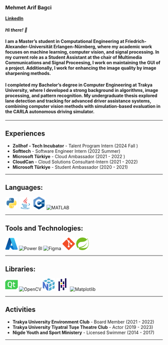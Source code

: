 ### Mehmet Arif Bagci
[**LinkedIn**](https://www.linkedin.com/in/mehmetarifbagci/) 
#### *Hi there! 👋*  
#### I am a Master’s student in Computational Engineering at Friedrich-Alexander-Universität Erlangen-Nürnberg, where my academic work focuses on machine learning, computer vision, and signal processing. In my current role as a Student Assistant at the chair of Multimedia Communications and Signal Proceesing, I work on maintaining the GUI of a project. Additionally, I work for enhancing the image quality by image sharpening methods. 

#### I completed my Bachelor’s degree in Computer Engineering at Trakya University, where I developed a strong background in algorithms, image processing, and pattern recognition. My undergraduate thesis explored lane detection and tracking for advanced driver assistance systems, combining computer vision methods with simulation-based evaluation in the CARLA autonomous driving simulator. 

---

## Experiences
- **Zollhof - Tech Incubator** - Talent Program Intern (2024 Fall )
- **Softtech** - Software Engineer Intern (2022 Summer)
- **Microsoft Türkiye** - Cloud Ambassador (2021 - 2022 )
- **CloudCan** - Cloud Solutions Consultant-Intern (2021 - 2022)
- **Microsoft Türkiye** - Student Ambassador (2020 - 2021)

---

## Languages:
<p align="left">
  <img src="https://raw.githubusercontent.com/devicons/devicon/master/icons/python/python-original.svg" alt="Python" width="40" height="40" />
  <img src="https://raw.githubusercontent.com/devicons/devicon/master/icons/java/java-original.svg" alt="Java" width="40" height="40" />
  <img src="https://raw.githubusercontent.com/devicons/devicon/master/icons/cplusplus/cplusplus-original.svg" alt="C++" width="40" height="40" />
  <img src="https://upload.wikimedia.org/wikipedia/commons/2/21/Matlab_Logo.png" alt="MATLAB" width="40" height="40" />
</p>

---

## Tools and Technologies:
<p align="left">
  <img src="https://raw.githubusercontent.com/devicons/devicon/master/icons/azure/azure-original.svg" alt="Microsoft Azure" width="40" height="40" />
  <img src="https://upload.wikimedia.org/wikipedia/commons/c/cf/New_Power_BI_Logo.svg" alt="Power BI" width="40" height="40" />
  <img src="https://upload.wikimedia.org/wikipedia/commons/3/33/Figma-logo.svg" alt="Figma" width="40" height="40" />
  <img src="https://raw.githubusercontent.com/devicons/devicon/master/icons/git/git-original.svg" alt="Git" width="40" height="40" />
  <img src="https://raw.githubusercontent.com/devicons/devicon/master/icons/spring/spring-original.svg" alt="Spring Framework" width="40" height="40" />
</p>

---

## Libraries:
<p align="left">
  <img src="https://raw.githubusercontent.com/devicons/devicon/master/icons/qt/qt-original.svg" alt="PyQt5" width="40" height="40" />
  <img src="https://raw.githubusercontent.com/opencv/opencv/master/doc/opencv-logo.png" alt="OpenCV" width="40" height="40" />
  <img src="https://raw.githubusercontent.com/devicons/devicon/master/icons/numpy/numpy-original.svg" alt="NumPy" width="40" height="40" />
  <img src="https://raw.githubusercontent.com/devicons/devicon/master/icons/pandas/pandas-original.svg" alt="Pandas" width="40" height="40" />
  <img src="https://matplotlib.org/stable/_images/sphx_glr_logos2_001.png" alt="Matplotlib" width="40" height="40" />
</p>

---

## Activities
- **Trakya University Environment Club** - Board Member (2021 - 2022)
- **Trakya University Tiyatral Tuşe Theatre Club** - Actor (2019 - 2023)
- **Nigde Youth and Sport Ministery** - Licensed Swimmer (2014 - 2017)

---
